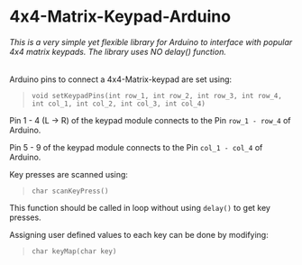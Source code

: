 # 4x4-Matrix-Keypad-Arduino


######  This is a very simple yet flexible library for Arduino to interface with popular 4x4 matrix keypads. The library uses NO delay() function.

Arduino pins to connect a 4x4-Matrix-keypad are set using:

> `void setKeypadPins(int row_1, int row_2, int row_3, int row_4, int col_1, int col_2, int col_3, int col_4)`

Pin 1 - 4 (L -> R) of the keypad module connects to the Pin `row_1 - row_4` of Arduino.

Pin 5 - 9 of the keypad module connects to the Pin `col_1 - col_4` of Arduino.

Key presses are scanned using:

> `char scanKeyPress()`

This function should be called in loop without using `delay()` to get key presses.

Assigning user defined values to each key can be done by modifying:

> `char keyMap(char key)`

